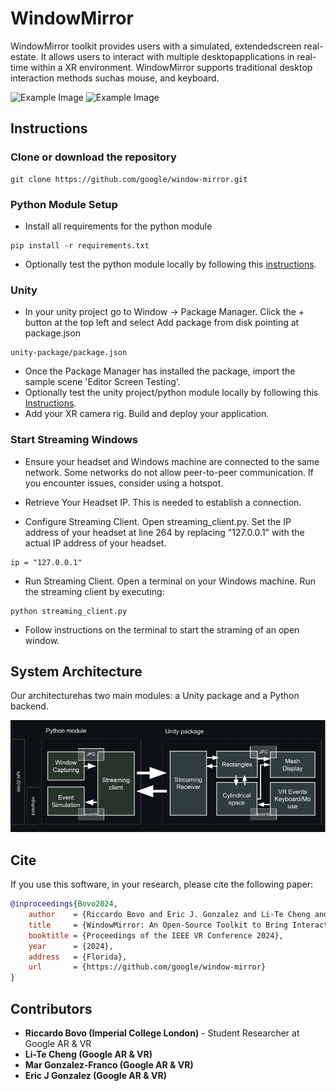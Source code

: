 # WindowMirror

WindowMirror toolkit provides users with a simulated, extendedscreen real-estate. It allows users to interact with multiple desktopapplications in real-time within a XR environment. 
WindowMirror supports traditional desktop interaction methods suchas mouse, and keyboard. 

![Example Image](media/image_0.gif)
![Example Image](media/image_1.gif)

## Instructions

### Clone or download the repository

```
git clone https://github.com/google/window-mirror.git
```
### Python Module Setup
* Install all requirements for the python module 
```
pip install -r requirements.txt
```
* Optionally test the python module locally by following this [instructions](python/README.md).

### Unity
* In your unity project go to Window → Package Manager. Click the + button at the top left and select Add package from disk pointing at package.json

```
unity-package/package.json 
```

* Once the Package Manager has installed the package, import the sample scene 'Editor Screen Testing'.
* Optionally test the unity project/python module locally by following this [Instructions](unity-package/README.md).
* Add your XR camera rig. Build and deploy your application.

###  Start Streaming Windows

* Ensure your headset and Windows machine are connected to the same network. Some networks do not allow peer-to-peer communication. If you encounter issues, consider using a hotspot.

* Retrieve Your Headset IP. This is needed to establish a connection.

* Configure Streaming Client. Open streaming_client.py.  Set the IP address of your headset at line 264 by replacing "127.0.0.1" with the actual IP address of your headset.
```
ip = "127.0.0.1"
```

* Run Streaming Client. Open a terminal on your Windows machine. Run the streaming client by executing:
```
python streaming_client.py
```
* Follow instructions on the terminal to start the straming of an open window.

## System Architecture

Our architecturehas two main modules: a Unity package and a Python backend. 


![Example Image](media/system.png)

## Cite

If you use this software, in your research, please cite the following paper:

```bibtex
@inproceedings{Bovo2024,
    author    = {Riccardo Bovo and Eric J. Gonzalez and Li-Te Cheng and Mar Gonzalez-Franco},
    title     = {WindowMirror: An Open-Source Toolkit to Bring Interactive Multi-Window Views into XR},
    booktitle = {Proceedings of the IEEE VR Conference 2024},
    year      = {2024},
    address   = {Florida},
    url       = {https://github.com/google/window-mirror}
}
```

## Contributors

 - **Riccardo Bovo (Imperial College London)** - Student Researcher at Google AR & VR 
 - **Li-Te Cheng (Google AR & VR)** 
 - **Mar Gonzalez-Franco (Google AR & VR)** 
 - **Eric J Gonzalez (Google AR & VR)** 
